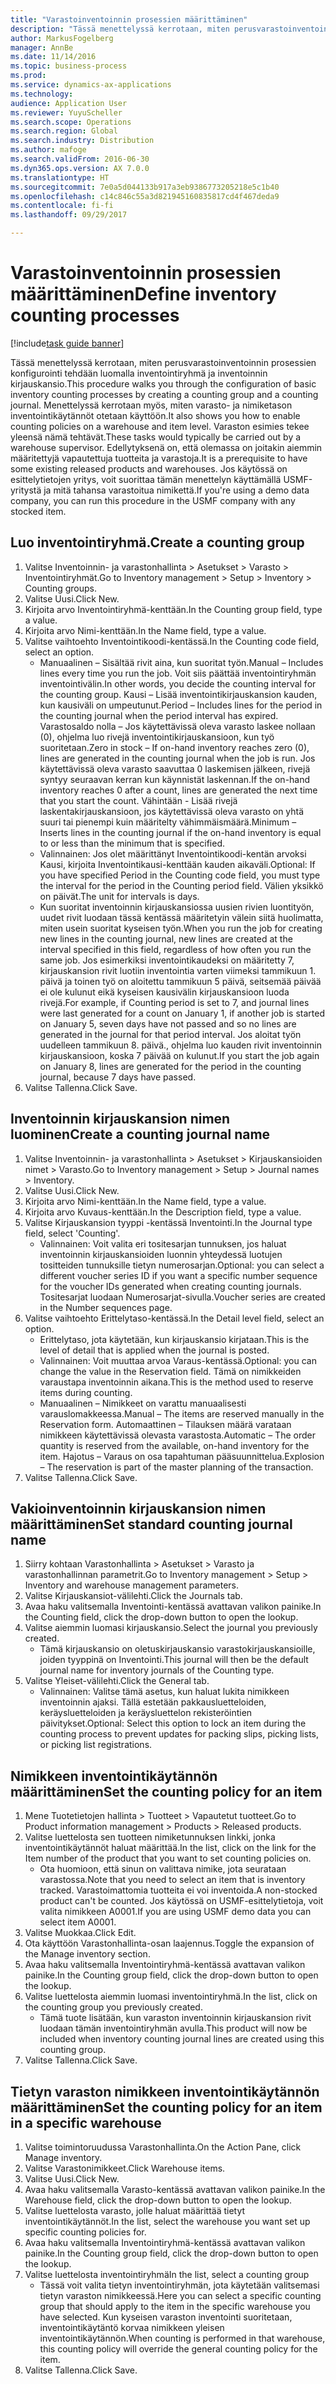 ```yaml
---
title: "Varastoinventoinnin prosessien määrittäminen"
description: "Tässä menettelyssä kerrotaan, miten perusvarastoinventoinnin prosessien konfigurointi tehdään luomalla inventointiryhmä ja inventoinnin kirjauskansio."
author: MarkusFogelberg
manager: AnnBe
ms.date: 11/14/2016
ms.topic: business-process
ms.prod: 
ms.service: dynamics-ax-applications
ms.technology: 
audience: Application User
ms.reviewer: YuyuScheller
ms.search.scope: Operations
ms.search.region: Global
ms.search.industry: Distribution
ms.author: mafoge
ms.search.validFrom: 2016-06-30
ms.dyn365.ops.version: AX 7.0.0
ms.translationtype: HT
ms.sourcegitcommit: 7e0a5d044133b917a3eb9386773205218e5c1b40
ms.openlocfilehash: c14c846c55a3d821945160835817cd4f467deda9
ms.contentlocale: fi-fi
ms.lasthandoff: 09/29/2017

---
```

# <a name="define-inventory-counting-processes"></a><span data-ttu-id="f8c45-103">Varastoinventoinnin prosessien määrittäminen</span><span class="sxs-lookup"><span data-stu-id="f8c45-103">Define inventory counting processes</span></span>

[!include[task guide banner](../../includes/task-guide-banner.md)]

<span data-ttu-id="f8c45-104">Tässä menettelyssä kerrotaan, miten perusvarastoinventoinnin prosessien konfigurointi tehdään luomalla inventointiryhmä ja inventoinnin kirjauskansio.</span><span class="sxs-lookup"><span data-stu-id="f8c45-104">This procedure walks you through the configuration of basic inventory counting processes by creating a counting group and a counting journal.</span></span> <span data-ttu-id="f8c45-105">Menettelyssä kerrotaan myös, miten varasto- ja nimiketason inventointikäytännöt otetaan käyttöön.</span><span class="sxs-lookup"><span data-stu-id="f8c45-105">It also shows you how to enable counting policies on a warehouse and item level.</span></span> <span data-ttu-id="f8c45-106">Varaston esimies tekee yleensä nämä tehtävät.</span><span class="sxs-lookup"><span data-stu-id="f8c45-106">These tasks would typically be carried out by a warehouse supervisor.</span></span> <span data-ttu-id="f8c45-107">Edellytyksenä on, että olemassa on joitakin aiemmin määritettyjä vapautettuja tuotteita ja varastoja.</span><span class="sxs-lookup"><span data-stu-id="f8c45-107">It is a prerequisite to have some existing released products and warehouses.</span></span> <span data-ttu-id="f8c45-108">Jos käytössä on esittelytietojen yritys, voit suorittaa tämän menettelyn käyttämällä USMF-yritystä ja mitä tahansa varastoitua nimikettä.</span><span class="sxs-lookup"><span data-stu-id="f8c45-108">If you're using a demo data company, you can run this procedure in the USMF company with any stocked item.</span></span>


## <a name="create-a-counting-group"></a><span data-ttu-id="f8c45-109">Luo inventointiryhmä.</span><span class="sxs-lookup"><span data-stu-id="f8c45-109">Create a counting group</span></span>
1. <span data-ttu-id="f8c45-110">Valitse Inventoinnin- ja varastonhallinta > Asetukset > Varasto > Inventointiryhmät.</span><span class="sxs-lookup"><span data-stu-id="f8c45-110">Go to Inventory management > Setup > Inventory > Counting groups.</span></span>
2. <span data-ttu-id="f8c45-111">Valitse Uusi.</span><span class="sxs-lookup"><span data-stu-id="f8c45-111">Click New.</span></span>
3. <span data-ttu-id="f8c45-112">Kirjoita arvo Inventointiryhmä-kenttään.</span><span class="sxs-lookup"><span data-stu-id="f8c45-112">In the Counting group field, type a value.</span></span>
4. <span data-ttu-id="f8c45-113">Kirjoita arvo Nimi-kenttään.</span><span class="sxs-lookup"><span data-stu-id="f8c45-113">In the Name field, type a value.</span></span>
5. <span data-ttu-id="f8c45-114">Valitse vaihtoehto Inventointikoodi-kentässä.</span><span class="sxs-lookup"><span data-stu-id="f8c45-114">In the Counting code field, select an option.</span></span>
    * <span data-ttu-id="f8c45-115">Manuaalinen – Sisältää rivit aina, kun suoritat työn.</span><span class="sxs-lookup"><span data-stu-id="f8c45-115">Manual – Includes lines every time you run the job.</span></span> <span data-ttu-id="f8c45-116">Voit siis päättää inventointiryhmän inventointivälin.</span><span class="sxs-lookup"><span data-stu-id="f8c45-116">In other words, you decide the counting interval for the counting group.</span></span>  <span data-ttu-id="f8c45-117">Kausi – Lisää inventointikirjauskansion kauden, kun kausiväli on umpeutunut.</span><span class="sxs-lookup"><span data-stu-id="f8c45-117">Period – Includes lines for the period in the counting journal when the period interval has expired.</span></span>   <span data-ttu-id="f8c45-118">Varastosaldo nolla – Jos käytettävissä oleva varasto laskee nollaan (0), ohjelma luo rivejä inventointikirjauskansioon, kun työ suoritetaan.</span><span class="sxs-lookup"><span data-stu-id="f8c45-118">Zero in stock – If on-hand inventory reaches zero (0), lines are generated in the counting journal when the job is run.</span></span> <span data-ttu-id="f8c45-119">Jos käytettävissä oleva varasto saavuttaa 0 laskemisen jälkeen, rivejä syntyy seuraavan kerran kun käynnistät laskennan.</span><span class="sxs-lookup"><span data-stu-id="f8c45-119">If the on-hand inventory reaches 0 after a count, lines are generated the next time that you start the count.</span></span>   <span data-ttu-id="f8c45-120">Vähintään - Lisää rivejä laskentakirjauskansioon, jos käytettävissä oleva varasto on yhtä suuri tai pienempi kuin määritelty vähimmäismäärä.</span><span class="sxs-lookup"><span data-stu-id="f8c45-120">Minimum – Inserts lines in the counting journal if the on-hand inventory is equal to or less than the minimum that is specified.</span></span>  
    * <span data-ttu-id="f8c45-121">Valinnainen: Jos olet määrittänyt Inventointikoodi-kentän arvoksi Kausi, kirjoita Inventointikausi-kenttään kauden aikaväli.</span><span class="sxs-lookup"><span data-stu-id="f8c45-121">Optional: If you have specified Period in the Counting code field, you must type the interval for the period in the Counting period field.</span></span> <span data-ttu-id="f8c45-122">Välien yksikkö on päivät.</span><span class="sxs-lookup"><span data-stu-id="f8c45-122">The unit for intervals is days.</span></span>  
    * <span data-ttu-id="f8c45-123">Kun suoritat inventoinnin kirjauskansiossa uusien rivien luontityön, uudet rivit luodaan tässä kentässä määritetyin välein siitä huolimatta, miten usein suoritat kyseisen työn.</span><span class="sxs-lookup"><span data-stu-id="f8c45-123">When you run the job for creating new lines in the counting journal, new lines are created at the interval specified in this field, regardless of how often you run the same job.</span></span> <span data-ttu-id="f8c45-124">Jos esimerkiksi inventointikaudeksi on määritetty 7, kirjauskansion rivit luotiin inventointia varten viimeksi tammikuun 1. päivä ja toinen työ on aloitettu tammikuun 5 päivä, seitsemää päivää ei ole kulunut eikä kyseisen kausivälin kirjauskansioon luoda rivejä.</span><span class="sxs-lookup"><span data-stu-id="f8c45-124">For example, if Counting period is set to 7, and journal lines were last generated for a count on January 1, if another job is started on January 5, seven days have not passed and so no lines are generated in the journal for that period interval.</span></span> <span data-ttu-id="f8c45-125">Jos aloitat työn uudelleen tammikuun 8. päivä., ohjelma luo kauden rivit inventoinnin kirjauskansioon, koska 7 päivää on kulunut.</span><span class="sxs-lookup"><span data-stu-id="f8c45-125">If you start the job again on January 8, lines are generated for the period in the counting journal, because 7 days have passed.</span></span>  
6. <span data-ttu-id="f8c45-126">Valitse Tallenna.</span><span class="sxs-lookup"><span data-stu-id="f8c45-126">Click Save.</span></span>

## <a name="create-a-counting-journal-name"></a><span data-ttu-id="f8c45-127">Inventoinnin kirjauskansion nimen luominen</span><span class="sxs-lookup"><span data-stu-id="f8c45-127">Create a counting journal name</span></span>
1. <span data-ttu-id="f8c45-128">Valitse Inventoinnin- ja varastonhallinta > Asetukset > Kirjauskansioiden nimet > Varasto.</span><span class="sxs-lookup"><span data-stu-id="f8c45-128">Go to Inventory management > Setup > Journal names > Inventory.</span></span>
2. <span data-ttu-id="f8c45-129">Valitse Uusi.</span><span class="sxs-lookup"><span data-stu-id="f8c45-129">Click New.</span></span>
3. <span data-ttu-id="f8c45-130">Kirjoita arvo Nimi-kenttään.</span><span class="sxs-lookup"><span data-stu-id="f8c45-130">In the Name field, type a value.</span></span>
4. <span data-ttu-id="f8c45-131">Kirjoita arvo Kuvaus-kenttään.</span><span class="sxs-lookup"><span data-stu-id="f8c45-131">In the Description field, type a value.</span></span>
5. <span data-ttu-id="f8c45-132">Valitse Kirjauskansion tyyppi -kentässä Inventointi.</span><span class="sxs-lookup"><span data-stu-id="f8c45-132">In the Journal type field, select 'Counting'.</span></span>
    * <span data-ttu-id="f8c45-133">Valinnainen: Voit valita eri tositesarjan tunnuksen, jos haluat inventoinnin kirjauskansioiden luonnin yhteydessä luotujen tositteiden tunnuksille tietyn numerosarjan.</span><span class="sxs-lookup"><span data-stu-id="f8c45-133">Optional: you can select a different voucher series ID if you want a specific number sequence for the voucher IDs generated when creating counting journals.</span></span> <span data-ttu-id="f8c45-134">Tositesarjat luodaan Numerosarjat-sivulla.</span><span class="sxs-lookup"><span data-stu-id="f8c45-134">Voucher series are created in the Number sequences page.</span></span>  
6. <span data-ttu-id="f8c45-135">Valitse vaihtoehto Erittelytaso-kentässä.</span><span class="sxs-lookup"><span data-stu-id="f8c45-135">In the Detail level field, select an option.</span></span>
    * <span data-ttu-id="f8c45-136">Erittelytaso, jota käytetään, kun kirjauskansio kirjataan.</span><span class="sxs-lookup"><span data-stu-id="f8c45-136">This is the level of detail that is applied when the journal is posted.</span></span>  
    * <span data-ttu-id="f8c45-137">Valinnainen: Voit muuttaa arvoa Varaus-kentässä.</span><span class="sxs-lookup"><span data-stu-id="f8c45-137">Optional: you can change the value in the Reservation field.</span></span> <span data-ttu-id="f8c45-138">Tämä on nimikkeiden varaustapa inventoinnin aikana.</span><span class="sxs-lookup"><span data-stu-id="f8c45-138">This is the method used to reserve items during counting.</span></span>   
    * <span data-ttu-id="f8c45-139">Manuaalinen – Nimikkeet on varattu manuaalisesti varauslomakkeessa.</span><span class="sxs-lookup"><span data-stu-id="f8c45-139">Manual – The items are reserved manually in the Reservation form.</span></span>   <span data-ttu-id="f8c45-140">Automaattinen – Tilauksen määrä varataan nimikkeen käytettävissä olevasta varastosta.</span><span class="sxs-lookup"><span data-stu-id="f8c45-140">Automatic – The order quantity is reserved from the available, on-hand inventory for the item.</span></span>   <span data-ttu-id="f8c45-141">Hajotus – Varaus on osa tapahtuman pääsuunnittelua.</span><span class="sxs-lookup"><span data-stu-id="f8c45-141">Explosion – The reservation is part of the master planning of the transaction.</span></span>  
7. <span data-ttu-id="f8c45-142">Valitse Tallenna.</span><span class="sxs-lookup"><span data-stu-id="f8c45-142">Click Save.</span></span>

## <a name="set-standard-counting-journal-name"></a><span data-ttu-id="f8c45-143">Vakioinventoinnin kirjauskansion nimen määrittäminen</span><span class="sxs-lookup"><span data-stu-id="f8c45-143">Set standard counting journal name</span></span>
1. <span data-ttu-id="f8c45-144">Siirry kohtaan Varastonhallinta > Asetukset > Varasto ja varastonhallinnan parametrit.</span><span class="sxs-lookup"><span data-stu-id="f8c45-144">Go to Inventory management > Setup > Inventory and warehouse management parameters.</span></span>
2. <span data-ttu-id="f8c45-145">Valitse Kirjauskansiot-välilehti.</span><span class="sxs-lookup"><span data-stu-id="f8c45-145">Click the Journals tab.</span></span>
3. <span data-ttu-id="f8c45-146">Avaa haku valitsemalla Inventointi-kentässä avattavan valikon painike.</span><span class="sxs-lookup"><span data-stu-id="f8c45-146">In the Counting field, click the drop-down button to open the lookup.</span></span>
4. <span data-ttu-id="f8c45-147">Valitse aiemmin luomasi kirjauskansio.</span><span class="sxs-lookup"><span data-stu-id="f8c45-147">Select the journal you previously created.</span></span>
    * <span data-ttu-id="f8c45-148">Tämä kirjauskansio on oletuskirjauskansio varastokirjauskansioille, joiden tyyppinä on Inventointi.</span><span class="sxs-lookup"><span data-stu-id="f8c45-148">This journal will then be the default journal name for inventory journals of the Counting type.</span></span>  
5. <span data-ttu-id="f8c45-149">Valitse Yleiset-välilehti.</span><span class="sxs-lookup"><span data-stu-id="f8c45-149">Click the General tab.</span></span>
    * <span data-ttu-id="f8c45-150">Valinnainen: Valitse tämä asetus, kun haluat lukita nimikkeen inventoinnin ajaksi. Tällä estetään pakkausluetteloiden, keräysluetteloiden ja keräysluettelon rekisteröintien päivitykset.</span><span class="sxs-lookup"><span data-stu-id="f8c45-150">Optional: Select this option to lock an item during the counting process to prevent updates for packing slips, picking lists, or picking list registrations.</span></span>  

## <a name="set-the-counting-policy-for-an-item"></a><span data-ttu-id="f8c45-151">Nimikkeen inventointikäytännön määrittäminen</span><span class="sxs-lookup"><span data-stu-id="f8c45-151">Set the counting policy for an item</span></span>
1. <span data-ttu-id="f8c45-152">Mene Tuotetietojen hallinta > Tuotteet > Vapautetut tuotteet.</span><span class="sxs-lookup"><span data-stu-id="f8c45-152">Go to Product information management > Products > Released products.</span></span>
2. <span data-ttu-id="f8c45-153">Valitse luettelosta sen tuotteen nimiketunnuksen linkki, jonka inventointikäytännöt haluat määrittää.</span><span class="sxs-lookup"><span data-stu-id="f8c45-153">In the list, click on the link for the Item number of the product that you want to set counting policies on.</span></span>
    * <span data-ttu-id="f8c45-154">Ota huomioon, että sinun on valittava nimike, jota seurataan varastossa.</span><span class="sxs-lookup"><span data-stu-id="f8c45-154">Note that you need to select an item that is inventory tracked.</span></span> <span data-ttu-id="f8c45-155">Varastoimattomia tuotteita ei voi inventoida.</span><span class="sxs-lookup"><span data-stu-id="f8c45-155">A non-stocked product can't be counted.</span></span> <span data-ttu-id="f8c45-156">Jos käytössä on USMF-esittelytietoja, voit valita nimikkeen A0001.</span><span class="sxs-lookup"><span data-stu-id="f8c45-156">If you are using USMF demo data you can select item A0001.</span></span>  
3. <span data-ttu-id="f8c45-157">Valitse Muokkaa.</span><span class="sxs-lookup"><span data-stu-id="f8c45-157">Click Edit.</span></span>
4. <span data-ttu-id="f8c45-158">Ota käyttöön Varastonhallinta-osan laajennus.</span><span class="sxs-lookup"><span data-stu-id="f8c45-158">Toggle the expansion of the Manage inventory section.</span></span>
5. <span data-ttu-id="f8c45-159">Avaa haku valitsemalla Inventointiryhmä-kentässä avattavan valikon painike.</span><span class="sxs-lookup"><span data-stu-id="f8c45-159">In the Counting group field, click the drop-down button to open the lookup.</span></span>
6. <span data-ttu-id="f8c45-160">Valitse luettelosta aiemmin luomasi inventointiryhmä.</span><span class="sxs-lookup"><span data-stu-id="f8c45-160">In the list, click on the counting group you previously created.</span></span>
    * <span data-ttu-id="f8c45-161">Tämä tuote lisätään, kun varaston inventoinnin kirjauskansion rivit luodaan tämän inventointiryhmän avulla.</span><span class="sxs-lookup"><span data-stu-id="f8c45-161">This product will now be included when inventory counting journal lines are created using this counting group.</span></span>  
7. <span data-ttu-id="f8c45-162">Valitse Tallenna.</span><span class="sxs-lookup"><span data-stu-id="f8c45-162">Click Save.</span></span>

## <a name="set-the-counting-policy-for-an-item-in-a-specific-warehouse"></a><span data-ttu-id="f8c45-163">Tietyn varaston nimikkeen inventointikäytännön määrittäminen</span><span class="sxs-lookup"><span data-stu-id="f8c45-163">Set the counting policy for an item in a specific warehouse</span></span>
1. <span data-ttu-id="f8c45-164">Valitse toimintoruudussa Varastonhallinta.</span><span class="sxs-lookup"><span data-stu-id="f8c45-164">On the Action Pane, click Manage inventory.</span></span>
2. <span data-ttu-id="f8c45-165">Valitse Varastonimikkeet.</span><span class="sxs-lookup"><span data-stu-id="f8c45-165">Click Warehouse items.</span></span>
3. <span data-ttu-id="f8c45-166">Valitse Uusi.</span><span class="sxs-lookup"><span data-stu-id="f8c45-166">Click New.</span></span>
4. <span data-ttu-id="f8c45-167">Avaa haku valitsemalla Varasto-kentässä avattavan valikon painike.</span><span class="sxs-lookup"><span data-stu-id="f8c45-167">In the Warehouse field, click the drop-down button to open the lookup.</span></span>
5. <span data-ttu-id="f8c45-168">Valitse luettelosta varasto, jolle haluat määrittää tietyt inventointikäytännöt.</span><span class="sxs-lookup"><span data-stu-id="f8c45-168">In the list, select the warehouse you want set up specific counting policies for.</span></span>
6. <span data-ttu-id="f8c45-169">Avaa haku valitsemalla Inventointiryhmä-kentässä avattavan valikon painike.</span><span class="sxs-lookup"><span data-stu-id="f8c45-169">In the Counting group field, click the drop-down button to open the lookup.</span></span>
7. <span data-ttu-id="f8c45-170">Valitse luettelosta inventointiryhmä</span><span class="sxs-lookup"><span data-stu-id="f8c45-170">In the list, select a counting group</span></span>
    * <span data-ttu-id="f8c45-171">Tässä voit valita tietyn inventointiryhmän, jota käytetään valitsemasi tietyn varaston nimikkeessä.</span><span class="sxs-lookup"><span data-stu-id="f8c45-171">Here you can select a specific counting group that should apply to the item in the specific warehouse you have selected.</span></span> <span data-ttu-id="f8c45-172">Kun kyseisen varaston inventointi suoritetaan, inventointikäytäntö korvaa nimikkeen yleisen inventointikäytännön.</span><span class="sxs-lookup"><span data-stu-id="f8c45-172">When counting is performed in that warehouse, this counting policy will override the general counting policy for the item.</span></span>  
8. <span data-ttu-id="f8c45-173">Valitse Tallenna.</span><span class="sxs-lookup"><span data-stu-id="f8c45-173">Click Save.</span></span>


